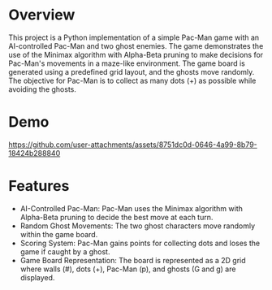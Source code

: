 # Overview
This project is a Python implementation of a simple Pac-Man game with an AI-controlled Pac-Man and two ghost enemies. The game demonstrates the use of the Minimax algorithm with Alpha-Beta pruning to make decisions for Pac-Man's movements in a maze-like environment. The game board is generated using a predefined grid layout, and the ghosts move randomly. The objective for Pac-Man is to collect as many dots (+) as possible while avoiding the ghosts.

# Demo
https://github.com/user-attachments/assets/8751dc0d-0646-4a99-8b79-18424b288840

# Features

- AI-Controlled Pac-Man: Pac-Man uses the Minimax algorithm with Alpha-Beta pruning to decide the best move at each turn.
- Random Ghost Movements: The two ghost characters move randomly within the game board.
- Scoring System: Pac-Man gains points for collecting dots and loses the game if caught by a ghost.
- Game Board Representation: The board is represented as a 2D grid where walls (#), dots (+), Pac-Man (p), and ghosts (G and g) are displayed.
